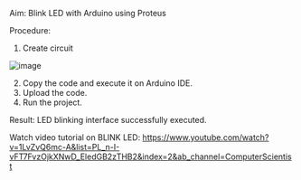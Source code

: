 Aim:
Blink LED with Arduino using Proteus

Procedure:
1) Create circuit 

![image](https://user-images.githubusercontent.com/91663578/171647274-1d4e442a-cea0-4e52-a4b1-9f0f01baf3e5.png)

2) Copy the code and execute it on Arduino IDE.
3) Upload the code.
4) Run the project.

Result:
LED blinking interface successfully executed.

Watch video tutorial on BLINK LED: https://www.youtube.com/watch?v=1LvZvQ6mc-A&list=PL_n-I-vFT7FvzOjkXNwD_EledGB2zTHB2&index=2&ab_channel=ComputerScientist
